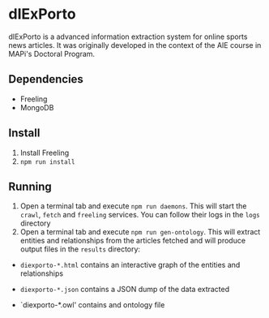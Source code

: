 # dIExPorto

dIExPorto is a advanced information extraction system for online
sports news articles. It was originally developed in the context of
the AIE course in MAPi's Doctoral Program.

## Dependencies

* Freeling
* MongoDB

## Install

1. Install Freeling
1. `npm run install`


## Running

1. Open a terminal tab and execute `npm run daemons`. This will start
   the `crawl`, `fetch` and `freeling` services. You can follow their
   logs in the `logs` directory
2. Open a terminal tab and execute `npm run gen-ontology`. This will
   extract entities and relationships from the articles fetched and
   will produce output files in the `results` directory:
* `diexporto-*.html` contains an interactive graph of the entities and
  relationships

* `diexporto-*.json` contains a JSON dump of the data extracted

* `diexporto-*.owl' contains and ontology file
